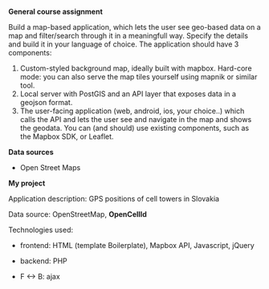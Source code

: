 **General course assignment**

Build a map-based application, which lets the user see geo-based data on a map and filter/search through it in a meaningfull way. Specify the details and build it in your language of choice. The application should have 3 components:

1. Custom-styled background map, ideally built with mapbox. Hard-core mode: you can also serve the map tiles yourself using mapnik or similar tool.
1. Local server with PostGIS and an API layer that exposes data in a geojson format.
1. The user-facing application (web, android, ios, your choice..) which calls the API and lets the user see and navigate in the map and shows the geodata. You can (and should) use existing components, such as the Mapbox SDK, or Leaflet.


**Data sources**

* Open Street Maps

**My project**

Application description: GPS positions of cell towers in Slovakia

Data source: OpenStreetMap, **OpenCellId**

Technologies used: 
* frontend: HTML (template Boilerplate), Mapbox API, Javascript, jQuery

* backend: PHP

* F <-> B: ajax